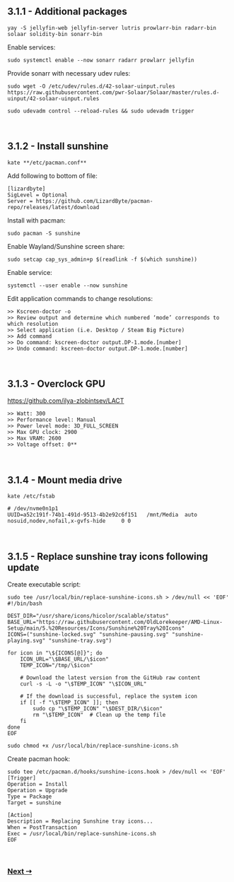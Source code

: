 ## 3.1.1 - Additional packages

```
yay -S jellyfin-web jellyfin-server lutris prowlarr-bin radarr-bin solaar solidity-bin sonarr-bin
```

Enable services:

```
sudo systemctl enable --now sonarr radarr prowlarr jellyfin
```

Provide sonarr with necessary udev rules:

```
sudo wget -O /etc/udev/rules.d/42-solaar-uinput.rules https://raw.githubusercontent.com/pwr-Solaar/Solaar/master/rules.d-uinput/42-solaar-uinput.rules
```

```
sudo udevadm control --reload-rules && sudo udevadm trigger
```

<br/>
 
## 3.1.2 - Install sunshine

```
kate **/etc/pacman.conf**
```

Add following to bottom of file:

```
[lizardbyte]
SigLevel = Optional
Server = https://github.com/LizardByte/pacman-repo/releases/latest/download
```

Install with pacman:

```
sudo pacman -S sunshine
```

Enable Wayland/Sunshine screen share:

```
sudo setcap cap_sys_admin+p $(readlink -f $(which sunshine))
```

Enable service:

```
systemctl --user enable --now sunshine
```

Edit application commands to change resolutions:

```
>> Kscreen-doctor -o
>> Review output and determine which numbered ‘mode’ corresponds to which resolution
>> Select application (i.e. Desktop / Steam Big Picture)
>> Add command
>> Do command: kscreen-doctor output.DP-1.mode.[number]
>> Undo command: kscreen-doctor output.DP-1.mode.[number]
```

<br/>
 
## 3.1.3 - Overclock GPU

https://github.com/ilya-zlobintsev/LACT

```
>> Watt: 300  
>> Performance level: Manual  
>> Power level mode: 3D_FULL_SCREEN  
>> Max GPU clock: 2900  
>> Max VRAM: 2600  
>> Voltage offset: 0**
```

<br/>
 
## 3.1.4 - Mount media drive

```
kate /etc/fstab
```

```
# /dev/nvme0n1p1
UUID=a52c191f-74b1-491d-9513-4b2e92c6f151 	/mnt/Media 	auto 	nosuid,nodev,nofail,x-gvfs-hide 	0 0
```

<br/>
 
## 3.1.5 - Replace sunshine tray icons following update

Create executable script:

```
sudo tee /usr/local/bin/replace-sunshine-icons.sh > /dev/null << 'EOF'
#!/bin/bash

DEST_DIR="/usr/share/icons/hicolor/scalable/status"
BASE_URL="https://raw.githubusercontent.com/OldLorekeeper/AMD-Linux-Setup/main/5.%20Resources/Icons/Sunshine%20Tray%20Icons"
ICONS=("sunshine-locked.svg" "sunshine-pausing.svg" "sunshine-playing.svg" "sunshine-tray.svg")

for icon in "\${ICONS[@]}"; do
    ICON_URL="\$BASE_URL/\$icon"
    TEMP_ICON="/tmp/\$icon"

    # Download the latest version from the GitHub raw content
    curl -s -L -o "\$TEMP_ICON" "\$ICON_URL"

    # If the download is successful, replace the system icon
    if [[ -f "\$TEMP_ICON" ]]; then
        sudo cp "\$TEMP_ICON" "\$DEST_DIR/\$icon"
        rm "\$TEMP_ICON"  # Clean up the temp file
    fi
done
EOF

sudo chmod +x /usr/local/bin/replace-sunshine-icons.sh
```

Create pacman hook:

```
sudo tee /etc/pacman.d/hooks/sunshine-icons.hook > /dev/null << 'EOF'
[Trigger]
Operation = Install
Operation = Upgrade
Type = Package
Target = sunshine

[Action]
Description = Replacing Sunshine tray icons...
When = PostTransaction
Exec = /usr/local/bin/replace-sunshine-icons.sh
EOF
```

<br/>
 
### [Next ⇢](../4.%20KDE%20Settings/4.1%20-%20Window%20Rules.md)
